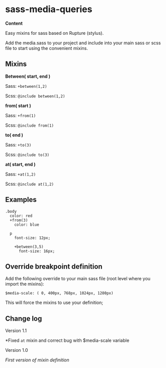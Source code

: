 sass-media-queries
==================
**Content**

Easy mixins for sass based on Rupture (stylus).

Add the media.sass to your project and include into your main sass or scss file to start using the convenient mixins.

Mixins
------
**Between( start, end )**

Sass: `+between(1,2)`

Scss: `@include between(1,2)`

**from( start )**

Sass: `+from(1)`

Scss: `@include from(1)`

**to( end )**

Sass: `+to(3)`

Scss: `@include to(3)`

**at( start, end )**

Sass: `+at(1,2)`

Scss: `@include at(1,2)`


Examples
------------------------------
    .body
      color: red
      +from(3)
        color: blue

      p
        font-size: 12px;

        +between(3,5)
          font-size: 16px;


Override breakpoint definition
------------------------------
Add the following override to your main sass file (root level where you import the mixins):

    $media-scale: ( 0, 400px, 768px, 1024px, 1280px)

This will force the mixins to use your definition;


Change log
----------
Version 1.1

*Fixed `at` mixin and correct bug with $media-scale variable

Version 1.0

*First  version of mixin definition*